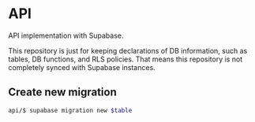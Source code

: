 # API

API implementation with Supabase.

This repository is just for keeping declarations of DB information, such as tables, DB functions, and RLS policies.
That means this repository is not completely synced with Supabase instances.

## Create new migration

```bash
api/$ supabase migration new $table
```
